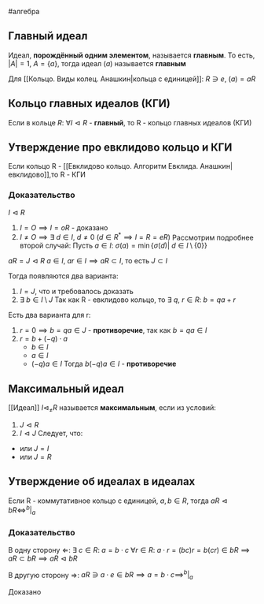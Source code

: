 #алгебра 
## Главный идеал
Идеал, **порождённый одним элементом**, называется **главным**.
То есть, $|A| = 1, \ A = \{ a \}$, тогда идеал $(a)$ называется **главным**

Для [[Кольцо. Виды колец. Анашкин|кольца с единицей]]: $R \ni e, \ (a) = aR$

## Кольцо главных идеалов (КГИ)
Если в кольце $R: \ \forall I \vartriangleleft R$ - **главный**, то R - кольцо главных идеалов (КГИ)

## Утверждение про евклидово кольцо и КГИ
Если кольцо R - [[Евклидово кольцо. Алгоритм Евклида. Анашкин|евклидово]],то R - КГИ

### Доказательство
$I \vartriangleleft R$
1) $I = O \implies I = oR$ - доказано
2) $I \neq O \implies \exists \ d \in I, \ d \neq 0 \ (d \in R^* \implies I = R = eR)$
Рассмотрим подробнее второй случай:
Пусть $a \in I: \ \sigma (a) = \min \{ \sigma(d) | \ d \in I \setminus \{ 0 \} \}$

$aR = J \vartriangleleft R$
$a \in I, \ ar \in I \implies aR \subset I$, то есть $J \subset I$

Тогда появляются два варианта:
1) $I = J$, что и требовалось доказать
2) $\exists \ b \in I \setminus J$
	Так как R - евклидово кольцо, то $\exists \ q, \ r \in R: \ b = qa + r$

Есть два варианта для r:
1) $r = 0 \implies b = qa \in J$ - **противоречие**, так как $b = qa \in I$
2) $r = b + (-q) \cdot a$
	- $b \in I$
	- $a \in I$
	- $(-q)a \in I$
	Тогда $b(-q)a \in I$ - **противоречие**

## Максимальный идеал
[[Идеал]] $I \vartriangleleft_{\neq} R$ называется **максимальным**, если из условий:
1) $J \vartriangleleft R$
2) $I \vartriangleleft J$
Следует, что:
- или $J = I$
- или $J = R$

## Утверждение об идеалах в идеалах
Если R - коммутативное кольцо с единицей, $a, b \in R$, тогда
$aR \vartriangleleft bR \iff ^{b}|_{a}$

### Доказательство
В одну сторону $\Leftarrow$:
$\exists \ c \in R: \ a = b \cdot c$
$\forall r \in R: \ a \cdot r = (bc)r = b(cr) \in bR \implies aR \subset bR \implies aR \vartriangleleft bR$

В другую сторону $\Rightarrow$:
$aR \ni a \cdot e \in bR \implies a = b \cdot c \implies ^{b}|_{a}$

Доказано
